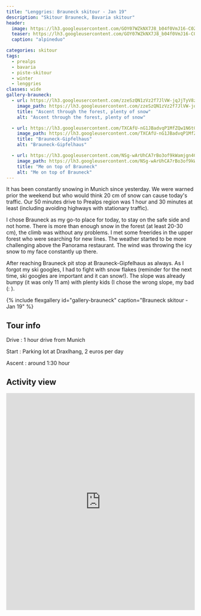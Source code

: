 ```yaml
---
title: "Lenggries: Brauneck skitour - Jan 19"
description: "Skitour Brauneck, Bavaria skitour"
header:
  image: https://lh3.googleusercontent.com/GOY07WZkNX7J8_b04f0VmJ16-C0Z1s2T_DRv1jwZKwTE9lexu3LdTqjfPog-ox9KN2wVBsvlGAJ4aXgZJxOUwEKxUTKHX_86--9x1PY4tw5P5XLIC_0iT8kf9rncpNlODdE1e10OWLQZg1O44FtcOg1OtVClPdlZx939KTy8oNjyG55SPYN22b1u0SrYkx623hkbKICuwceb0qV6KglAZZ7JtlyVXyNOA9aocW3EmkgmPik99xW2tRJdwWM09xcolyz72nLRDdi5aZiZi-xrFSao9ATTkk1qSVKiYTMNsLVjUKrIB1WBClxU1fRbmN1KH-boHnCrrKKWQJ1LBWLZ5EUuioWq_RCRIUjZ27sCXK3xOH4Zcbdj-YLlz7icuVMct1TXUsq1rITjdtqtWzfZS8-TaRZePQ77_iAKss7-yvKAeOySzX7uMuRtteip_cmxocPZNs-q_rHC-tlK4IIfmqowZ76UWx7kWtvz7XwGmR5eZNWB3jnk_qSnlcQd7BrN1WoGXu1nWbvFpLkryeTe9Og2G4Wxs5koYFYUSXeVEE1Jut3ubUG7JlBzOsdn6R5UnO1BcdRDOOJaZOBjsJJTxNH6gkXrKrSpvyMjIE2ZsCxhXDF_rLAaE5s3S1_SgE-UWOe-bIhUEM_WlaG0Ec0pTwbgHlwCvDczrxyU1f2x9HOZwODPQp2NvvLDkWmLNqkq5-gzab83QJWWBZJqKwI=w2736-h1540-no
  teaser: https://lh3.googleusercontent.com/GOY07WZkNX7J8_b04f0VmJ16-C0Z1s2T_DRv1jwZKwTE9lexu3LdTqjfPog-ox9KN2wVBsvlGAJ4aXgZJxOUwEKxUTKHX_86--9x1PY4tw5P5XLIC_0iT8kf9rncpNlODdE1e10OWLQZg1O44FtcOg1OtVClPdlZx939KTy8oNjyG55SPYN22b1u0SrYkx623hkbKICuwceb0qV6KglAZZ7JtlyVXyNOA9aocW3EmkgmPik99xW2tRJdwWM09xcolyz72nLRDdi5aZiZi-xrFSao9ATTkk1qSVKiYTMNsLVjUKrIB1WBClxU1fRbmN1KH-boHnCrrKKWQJ1LBWLZ5EUuioWq_RCRIUjZ27sCXK3xOH4Zcbdj-YLlz7icuVMct1TXUsq1rITjdtqtWzfZS8-TaRZePQ77_iAKss7-yvKAeOySzX7uMuRtteip_cmxocPZNs-q_rHC-tlK4IIfmqowZ76UWx7kWtvz7XwGmR5eZNWB3jnk_qSnlcQd7BrN1WoGXu1nWbvFpLkryeTe9Og2G4Wxs5koYFYUSXeVEE1Jut3ubUG7JlBzOsdn6R5UnO1BcdRDOOJaZOBjsJJTxNH6gkXrKrSpvyMjIE2ZsCxhXDF_rLAaE5s3S1_SgE-UWOe-bIhUEM_WlaG0Ec0pTwbgHlwCvDczrxyU1f2x9HOZwODPQp2NvvLDkWmLNqkq5-gzab83QJWWBZJqKwI=w2736-h1540-no
  caption: "alpineduo"

categories: skitour
tags:
  - prealps
  - bavaria
  - piste-skitour
  - winter
  - lenggries
classes: wide
gallery-brauneck:
  - url: https://lh3.googleusercontent.com/zzeSzQN1zVz2f7JlVW-jqJjTyV8zmqNiXW-L4LF2Dbh0TUr-wG1RoQAUvDnqBlCIMBBFyfHsUJ94qZq9eWqgFcBWjwm6wMOFHFa5cjacMCmU29Srs5zSBlx5X-pX-bKXs-Pl3uZ619-2SGhr2KzOl9Ba3M-hiX39f5mCfscam5GfRRNXKMWEFa0MV88e1Xj6tSA7WISpq_-2SVhvVjQQscx7g-zxWPO_d8LvidcwPVhLwDkretttv0Pif55LVdw79ED2dl6HMa37pTwUwFBbPjy_lOd8ydN7FlKDRUlAhWustiUU9NTJ2IjkO5r392OxZF3Mcpgg2xNrCsj4I5gqRv-k-P_X9WlPWlO5el0eyif3LYh7XqmA3EGy0eIMyLSQqlo0rY7zZQu807b_bBE4XYOH7bzO1tM-VHHJvcN3X0KiLtHMarKq_GtC1ZIo-nGeHF-oYEfHYFDpiyy-dBecE3kZ_UyLqDdRQ0VfJVG66BNOhoG7YRn8DlsGW1I01YoaeIClcmOgfJ-5IhG_goNngBc72R01LEkWYqc9W7-miav59kWIx7-rbkmmnQNXAGgoUrAYDGTU4_-bxQE8oP4swwo-AYjsw5HNgMRC3GkQsXgVB01fTW5kZpNRf0-CUkiTzf8XujAO1TrTqiVcoIEJFxwyBA=w1158-h1542-no
    image_path: https://lh3.googleusercontent.com/zzeSzQN1zVz2f7JlVW-jqJjTyV8zmqNiXW-L4LF2Dbh0TUr-wG1RoQAUvDnqBlCIMBBFyfHsUJ94qZq9eWqgFcBWjwm6wMOFHFa5cjacMCmU29Srs5zSBlx5X-pX-bKXs-Pl3uZ619-2SGhr2KzOl9Ba3M-hiX39f5mCfscam5GfRRNXKMWEFa0MV88e1Xj6tSA7WISpq_-2SVhvVjQQscx7g-zxWPO_d8LvidcwPVhLwDkretttv0Pif55LVdw79ED2dl6HMa37pTwUwFBbPjy_lOd8ydN7FlKDRUlAhWustiUU9NTJ2IjkO5r392OxZF3Mcpgg2xNrCsj4I5gqRv-k-P_X9WlPWlO5el0eyif3LYh7XqmA3EGy0eIMyLSQqlo0rY7zZQu807b_bBE4XYOH7bzO1tM-VHHJvcN3X0KiLtHMarKq_GtC1ZIo-nGeHF-oYEfHYFDpiyy-dBecE3kZ_UyLqDdRQ0VfJVG66BNOhoG7YRn8DlsGW1I01YoaeIClcmOgfJ-5IhG_goNngBc72R01LEkWYqc9W7-miav59kWIx7-rbkmmnQNXAGgoUrAYDGTU4_-bxQE8oP4swwo-AYjsw5HNgMRC3GkQsXgVB01fTW5kZpNRf0-CUkiTzf8XujAO1TrTqiVcoIEJFxwyBA=w300-h400-no
    title: "Ascent through the forest, plenty of snow"
    alt: "Ascent through the forest, plenty of snow"

  - url: https://lh3.googleusercontent.com/TXCAfU-nG1JBadvqP1MfZQw1N6tGCCIBcvITEi9VgEPMNqBJgot7jaDvGaOk4BXnG3Bp0FRagY-ct6H50BK6iJgh-L_0NgPKJ_adnxrp0nGMlad0a6eyPaad4FZl8i-rvGDRahlJyHaxWqfUWTXAAlxin-Y0Icn7tBIVKF2vcT9sk6OKfCm2aZrbniS9YnVF7rOsU5xNCbVIunQ4YGuP32W938CGuXgIaNDNynRLdWzpr-a8zb0oCpfKosCe5rN5A_y0ONxxDP4JqJW7Vuo_FfyI2oS8uhNoxUCFJ9l_B5bp9u1W9pBqPlo-bkftcY3ANwMBfYr0QJatoh5LLgzmAaXkOCFzaGCReSnYJsjmbr9u_Xk5M5Oi4IEcdcnVqDhiDl2Soccdr57SHPVrsw-pC9A7Zr3yAl9O6rj0ClK5_dhWhy8GTaWYtxhyFtG4vfhCKBATVs7Q4obhVRPiml90ntTVRjNbjsq1LkvZhntah7VlRCbiYUetftQuXe1QD77w0UKu3Yu4JVjI98hapwfPZ05Q5IHWDQJJVlDcIAnZo43etztfQLNwXso8eMYjDycRRUeVn9Z1SS678FsoN10LOoMf2fr1owb9MinZcfeQrxj8ORiexF7xzJ5ukhMpya9XExPrtWdiHn9FiLmnRE0HflOGzA=w1158-h1542-no
    image_path: https://lh3.googleusercontent.com/TXCAfU-nG1JBadvqP1MfZQw1N6tGCCIBcvITEi9VgEPMNqBJgot7jaDvGaOk4BXnG3Bp0FRagY-ct6H50BK6iJgh-L_0NgPKJ_adnxrp0nGMlad0a6eyPaad4FZl8i-rvGDRahlJyHaxWqfUWTXAAlxin-Y0Icn7tBIVKF2vcT9sk6OKfCm2aZrbniS9YnVF7rOsU5xNCbVIunQ4YGuP32W938CGuXgIaNDNynRLdWzpr-a8zb0oCpfKosCe5rN5A_y0ONxxDP4JqJW7Vuo_FfyI2oS8uhNoxUCFJ9l_B5bp9u1W9pBqPlo-bkftcY3ANwMBfYr0QJatoh5LLgzmAaXkOCFzaGCReSnYJsjmbr9u_Xk5M5Oi4IEcdcnVqDhiDl2Soccdr57SHPVrsw-pC9A7Zr3yAl9O6rj0ClK5_dhWhy8GTaWYtxhyFtG4vfhCKBATVs7Q4obhVRPiml90ntTVRjNbjsq1LkvZhntah7VlRCbiYUetftQuXe1QD77w0UKu3Yu4JVjI98hapwfPZ05Q5IHWDQJJVlDcIAnZo43etztfQLNwXso8eMYjDycRRUeVn9Z1SS678FsoN10LOoMf2fr1owb9MinZcfeQrxj8ORiexF7xzJ5ukhMpya9XExPrtWdiHn9FiLmnRE0HflOGzA=w300-h400-no
    title: "Brauneck-Gipfelhaus"
    alt: "Brauneck-Gipfelhaus"

  - url: https://lh3.googleusercontent.com/NSg-wArUhCA7rBo3of9kWamjgn4C1Q0rY4a2AVACu9YVeUjZczOlPtjTmx1DimdKO5eCM3tprfCumUiV-SReMO_eubWrlyBe_nw7HQfimubG_McJu2l38ZuVZqj1FxGYo-7ES5bmFo1ivxWKUKYMeXkc1NHlFr9h0o-oP95DvP9a7C5Ha8IP1inPmkqQFmj7ckQ10VWFOLWqB92dG59I0PovkfdYyDk7xlyZFGsxHDZxeJjPmA9-AHXUONGrU09jeov75H5webWgBDkAvvuQSkTisl7CJLHjNVs5fJsj0mP8Hcusc7Bd0_qp6CqlJrsQw5jKe6aPTikkYCgA8fW_gIAlEAvZhRIENYl7dYvJeZ_FVkiPrdKe3N6xGBrrSwMJ4gyc-6VkSi0YFAq92neK7A-otqlg_7Q0_4iCaDzwab_l6J4Q-LI9hWUPgtRbHrZ8GvAsTxGtGSpi-Qb2Aqeks_nNeNCvNwqrfay6qBMOfw8iybyi9-BjzvecYXzTEWn5GwErWjYNUcgU0m2CGOoG6tNHWNPQ1vWgfKSDdVQ6e0H-1yndYibMgfTKgrqwUUkcepcc4oRM_aALkwULR76-Fo5qjvq8nYxbcRg_ZKSQF_hTZdN_veVi3HNMPuPskLZoOGgHB_sPkPBPtEi-25yNXGObCA=w1158-h1542-no
    image_path: https://lh3.googleusercontent.com/NSg-wArUhCA7rBo3of9kWamjgn4C1Q0rY4a2AVACu9YVeUjZczOlPtjTmx1DimdKO5eCM3tprfCumUiV-SReMO_eubWrlyBe_nw7HQfimubG_McJu2l38ZuVZqj1FxGYo-7ES5bmFo1ivxWKUKYMeXkc1NHlFr9h0o-oP95DvP9a7C5Ha8IP1inPmkqQFmj7ckQ10VWFOLWqB92dG59I0PovkfdYyDk7xlyZFGsxHDZxeJjPmA9-AHXUONGrU09jeov75H5webWgBDkAvvuQSkTisl7CJLHjNVs5fJsj0mP8Hcusc7Bd0_qp6CqlJrsQw5jKe6aPTikkYCgA8fW_gIAlEAvZhRIENYl7dYvJeZ_FVkiPrdKe3N6xGBrrSwMJ4gyc-6VkSi0YFAq92neK7A-otqlg_7Q0_4iCaDzwab_l6J4Q-LI9hWUPgtRbHrZ8GvAsTxGtGSpi-Qb2Aqeks_nNeNCvNwqrfay6qBMOfw8iybyi9-BjzvecYXzTEWn5GwErWjYNUcgU0m2CGOoG6tNHWNPQ1vWgfKSDdVQ6e0H-1yndYibMgfTKgrqwUUkcepcc4oRM_aALkwULR76-Fo5qjvq8nYxbcRg_ZKSQF_hTZdN_veVi3HNMPuPskLZoOGgHB_sPkPBPtEi-25yNXGObCA=w300-h400-no
    title: "Me on top of Brauneck"
    alt: "Me on top of Brauneck"
---
```


It has been constantly snowing in Munich since yesterday. We were warned prior the weekend but who would think 20 cm of snow can cause today's traffic. Our 50 minutes drive to Prealps region was 1 hour and 30 minutes at least (including avoiding highways with stationary traffic).

I chose Brauneck as my go-to place for today, to stay on the safe side and not home. There is more than enough snow in the forest (at least 20-30 cm), the climb was without any problems. I met some freerides in the upper forest who were searching for new lines. The weather started to be more challenging above the Panorama restaurant. The wind was throwing the icy snow to my face constantly up there.

After reaching Brauneck pit stop at Brauneck-Gipfelhaus as always. As I forgot my ski googles, I had to fight with snow flakes (reminder for the next time, ski googles are important and it can snow!). The slope was already bumpy (it was only 11 am) with plenty kids (I chose the wrong slope, my bad (: ).

{% include flexgallery id="gallery-brauneck" caption="Brauneck skitour - Jan 19" %}

## Tour info

Drive
: 1 hour drive from Munich

Start
: Parking lot at Draxlhang, 2 euros per day

Ascent
: around 1:30 hour

## Activity view

<iframe src="https://www.komoot.com/tour/54229999/embed?profile=1" width="100%" height="580" frameborder="0" scrolling="no"></iframe>
